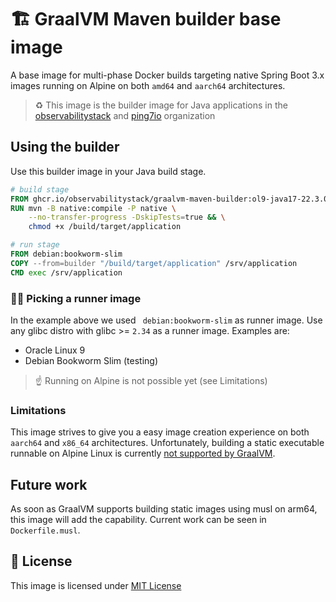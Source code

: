 # 🏗 GraalVM Maven builder base image

A base image for multi-phase Docker builds targeting native Spring Boot 3.x
images running on Alpine on both `amd64` and `aarch64` architectures.

> ♻️ This image is the builder image for Java applications in the
> [observabilitystack](https://github.com/observabilitystack)
> and [ping7io](https://github.com/ping7io) organization

## Using the builder

Use this builder image in your Java build stage.

```Dockerfile
# build stage
FROM ghcr.io/observabilitystack/graalvm-maven-builder:ol9-java17-22.3.0 AS builder
RUN mvn -B native:compile -P native \
    --no-transfer-progress -DskipTests=true && \
    chmod +x /build/target/application

# run stage
FROM debian:bookworm-slim
COPY --from=builder "/build/target/application" /srv/application
CMD exec /srv/application
```

### 🏃‍♀️ Picking a runner image

In the example above we used ` debian:bookworm-slim` as runner image.
Use any glibc distro with glibc >= `2.34` as a runner image.
Examples are:

* Oracle Linux 9
* Debian Bookworm Slim (testing)

> ☝️ Running on Alpine is not possible yet (see Limitations)

### Limitations

This image strives to give you a easy image creation experience
on both `aarch64` and `x86_64` architectures. Unfortunately,
building a static executable runnable on Alpine Linux is currently
[not supported by GraalVM](https://www.graalvm.org/latest/reference-manual/native-image/metadata/Compatibility/).

## Future work

As soon as GraalVM supports building static images using musl on arm64,
this image will add the capability. Current work can be seen in `Dockerfile.musl`.

## 📖 License

This image is licensed under [MIT License](LICENSE)
